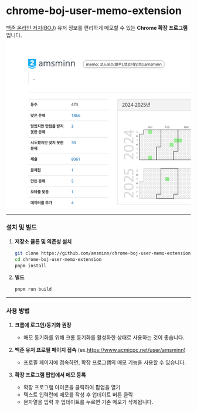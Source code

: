 # chrome-boj-user-memo-extension

[백준 온라인 저지(BOJ)](https://www.acmicpc.net/) 유저 정보를 편리하게 메모할 수 있는 **Chrome 확장 프로그램**입니다.
![사용 예시 1](assets/img1.png)


--- 

### 설치 및 빌드

1. **저장소 클론 및 의존성 설치**
   ```bash
   git clone https://github.com/amsminn/chrome-boj-user-memo-extension.git
   cd chrome-boj-user-memo-extension
   pnpm install

2. **빌드**
    ```bash
    pnpm run build
    ```

--- 

### 사용 방법

1. **크롬에 로그인/동기화 권장**

    - 매모 동기화를 위해 크롬 동기화를 활성화한 상태로 사용하는 것이 좋습니다.

2. **백준 유저 프로필 페이지 접속**
(ex.https://www.acmicpc.net/user/amsminn)
    
    - 프로필 페이지에 접속하면, 확장 프로그램의 매모 기능을 사용할 수 있습니다. 

3. **확장 프로그램 팝업에서 메모 등록**
    
    - 확장 프로그램 아이콘을 클릭하여 팝업을 열기
    - 텍스트 입력란에 메모를 작성 후 업데이트 버튼 클릭
    - 문자열을 입력 후 업데이트를 누르면 기존 메모가 삭제됩니다.